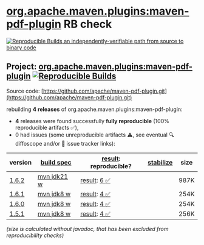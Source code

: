 [org.apache.maven.plugins:maven-pdf-plugin](https://central.sonatype.com/artifact/org.apache.maven.plugins/maven-pdf-plugin/versions) RB check
=======

[![Reproducible Builds](https://reproducible-builds.org/images/logos/rb.svg) an independently-verifiable path from source to binary code](https://reproducible-builds.org/)

## Project: [org.apache.maven.plugins:maven-pdf-plugin](https://central.sonatype.com/artifact/org.apache.maven.plugins/maven-pdf-plugin/versions) [![Reproducible Builds](https://img.shields.io/endpoint?url=https://raw.githubusercontent.com/jvm-repo-rebuild/reproducible-central/master/content/org/apache/maven/plugins/maven-pdf-plugin/badge.json)](https://github.com/jvm-repo-rebuild/reproducible-central/blob/master/content/org/apache/maven/plugins/maven-pdf-plugin/README.md)

Source code: [https://github.com/apache/maven-pdf-plugin.git](https://github.com/apache/maven-pdf-plugin.git)

rebuilding **4 releases** of org.apache.maven.plugins:maven-pdf-plugin:
- **4** releases were found successfully **fully reproducible** (100% reproducible artifacts :white_check_mark:),
- 0 had issues (some unreproducible artifacts :warning:, see eventual :mag: diffoscope and/or :memo: issue tracker links):

| version | [build spec](/BUILDSPEC.md) | [result](https://reproducible-builds.org/docs/jvm/): reproducible? | [stabilize](https://github.com/google/oss-rebuild/blob/main/cmd/stabilize/README.md) | size |
| -- | --------- | ------ | ------ | -- |
| [1.6.2](https://central.sonatype.com/artifact/org.apache.maven.plugins/maven-pdf-plugin/1.6.2/pom) | [mvn jdk21 w](maven-pdf-plugin-1.6.2.buildspec) | [result](maven-pdf-plugin-1.6.2.buildinfo): [6 :white_check_mark: ](maven-pdf-plugin-1.6.2.buildcompare) | | 987K |
| [1.6.1](https://central.sonatype.com/artifact/org.apache.maven.plugins/maven-pdf-plugin/1.6.1/pom) | [mvn jdk8 w](maven-pdf-plugin-1.6.1.buildspec) | [result](maven-pdf-plugin-1.6.1.buildinfo): [4 :white_check_mark: ](maven-pdf-plugin-1.6.1.buildcompare) | | 254K |
| [1.6.0](https://central.sonatype.com/artifact/org.apache.maven.plugins/maven-pdf-plugin/1.6.0/pom) | [mvn jdk8 w](maven-pdf-plugin-1.6.0.buildspec) | [result](maven-pdf-plugin-1.6.0.buildinfo): [4 :white_check_mark: ](maven-pdf-plugin-1.6.0.buildcompare) | | 254K |
| [1.5.1](https://central.sonatype.com/artifact/org.apache.maven.plugins/maven-pdf-plugin/1.5.1/pom) | [mvn jdk8 w](maven-pdf-plugin-1.5.1.buildspec) | [result](maven-pdf-plugin-1.5.1.buildinfo): [4 :white_check_mark: ](maven-pdf-plugin-1.5.1.buildcompare) | | 256K |

<i>(size is calculated without javadoc, that has been excluded from reproducibility checks)</i>
